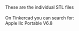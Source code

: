 These are the individual STL files <br>
<br>
On Tinkercad you can search for:<br>
Apple IIc Portable V6.8
